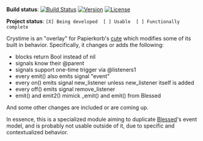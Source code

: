 **Build status**: [![Build Status](https://travis-ci.com/crystallabs/cuter.svg?branch=master)](https://travis-ci.com/crystallabs/cuter)
[![Version](https://img.shields.io/github/tag/crystallabs/cuter.svg?maxAge=360)](https://github.com/crystallabs/cuter/releases/latest)
[![License](https://img.shields.io/github/license/crystallabs/cuter.svg)](https://github.com/crystallabs/cuter/blob/master/LICENSE)

**Project status**: `[X] Being developed  [ ] Usable  [ ] Functionally complete`

Crystime is an "overlay" for Papierkorb's [cute](https://github.com/Papierkorb/cute) which modifies some of its built in behavior. Specifically, it changes or adds the following:

* blocks return Bool instead of nil
* signals know their @parent
* signals support one-time trigger via @listeners1
* every emit() also emits signal "event"
* every on() emits signal new_listener unless new_listener itself is added
* every off() emits signal remove_listener
* emit() and emit2() mimick _emit() and emit() from Blessed

And some other changes are included or are coming up.

In essence, this is a specialized module aiming to duplicate [Blessed](https://github.com/chjj/blessed)'s event model, and is probably not usable outside of it, due to specific and contextualized behavior.
